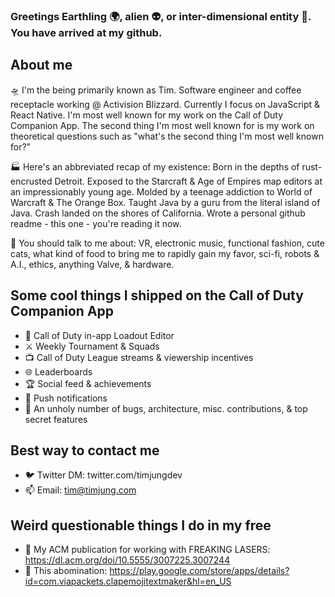 ### Greetings Earthling 🌍, alien 👽, or inter-dimensional entity 🌌. You have arrived at my github.

## About me

🛸 I'm the being primarily known as Tim. Software engineer and coffee receptacle working @ Activision Blizzard. Currently I focus on JavaScript & React Native. I'm most well known for my work on the Call of Duty Companion App. The second thing I'm most well known for is my work on theoretical questions such as "what's the second thing I'm most well known for?"

🏭 Here's an abbreviated recap of my existence: Born in the depths of rust-encrusted Detroit. Exposed to the Starcraft & Age of Empires map editors at an impressionably young age. Molded by a teenage addiction to World of Warcraft & The Orange Box. Taught Java by a guru from the literal island of Java. Crash landed on the shores of California. Wrote a personal github readme - this one - you're reading it now. 

📡 You should talk to me about: VR, electronic music, functional fashion, cute cats, what kind of food to bring me to rapidly gain my favor, sci-fi, robots & A.I., ethics, anything Valve, & hardware. 

## Some cool things I shipped on the Call of Duty Companion App
- 🔫 Call of Duty in-app Loadout Editor
- ⚔️ Weekly Tournament & Squads
- 📺 Call of Duty League streams & viewership incentives
- 🌐 Leaderboards
- 🏆 Social feed & achievements
- 🔔 Push notifications
- 🐛 An unholy number of bugs, architecture, misc. contributions, & top secret features

## Best way to contact me
- 🐦 Twitter DM: twitter.com/timjungdev
- 📫 Email: tim@timjung.com

## Weird questionable things I do in my free
- 🌠 My ACM publication for working with FREAKING LASERS: https://dl.acm.org/doi/10.5555/3007225.3007244
- 👏 This abomination: https://play.google.com/store/apps/details?id=com.viapackets.clapemojitextmaker&hl=en_US
